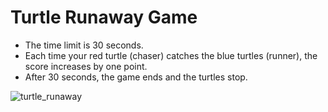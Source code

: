 # Turtle Runaway Game 

- The time limit is 30 seconds. 
- Each time your red turtle (chaser) catches the blue turtles (runner), the score increases by one point.
- After 30 seconds, the game ends and the turtles stop. 

![turtle_runaway](https://user-images.githubusercontent.com/68090939/193399845-3924f1f9-7ff5-433a-8fc1-061859f22f62.png)
